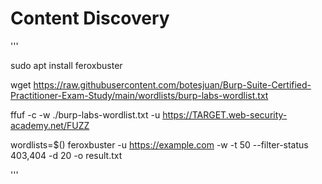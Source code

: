 # Content Discovery


'''

sudo apt install feroxbuster

wget https://raw.githubusercontent.com/botesjuan/Burp-Suite-Certified-Practitioner-Exam-Study/main/wordlists/burp-labs-wordlist.txt

ffuf -c -w ./burp-labs-wordlist.txt -u https://TARGET.web-security-academy.net/FUZZ

wordlists=$()
feroxbuster -u https://example.com -w  -t 50 --filter-status 403,404 -d 20 -o result.txt


'''